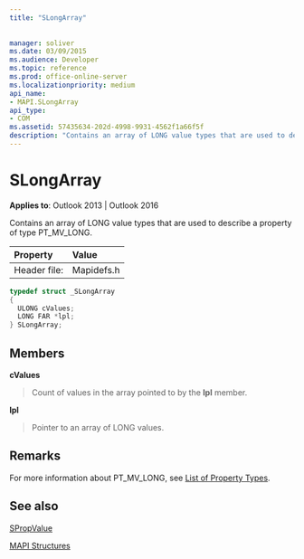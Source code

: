 ```yaml
---
title: "SLongArray"
 
 
manager: soliver
ms.date: 03/09/2015
ms.audience: Developer
ms.topic: reference
ms.prod: office-online-server
ms.localizationpriority: medium
api_name:
- MAPI.SLongArray
api_type:
- COM
ms.assetid: 57435634-202d-4998-9931-4562f1a66f5f
description: "Contains an array of LONG value types that are used to describe a property of type PT_MV_LONG."
---
```


# SLongArray

  
  
**Applies to**: Outlook 2013 | Outlook 2016 
  
Contains an array of LONG value types that are used to describe a property of type PT_MV_LONG. 
  
|Property |Value |
|:-----|:-----|
|Header file:  <br/> |Mapidefs.h  <br/> |
   
```cpp
typedef struct _SLongArray
{
  ULONG cValues;
  LONG FAR *lpl;
} SLongArray;

```

## Members

 **cValues**
  
> Count of values in the array pointed to by the **lpl** member. 
    
 **lpl**
  
> Pointer to an array of LONG values.
    
## Remarks

For more information about PT_MV_LONG, see [List of Property Types](property-types.md).
  
## See also



[SPropValue](spropvalue.md)


[MAPI Structures](mapi-structures.md)

